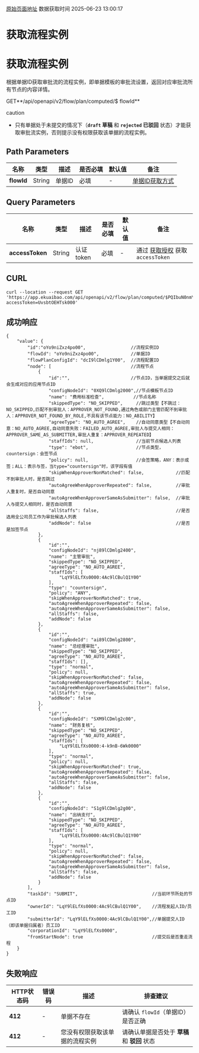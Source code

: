 [原始页面地址](https://docs.ekuaibao.com/docs/open-api/flows/get-flow)
数据获取时间 2025-06-23 13:00:17

# 获取流程实例

# 获取流程实例

根据单据ID获取审批流的流程实例，即单据模板的审批流设置，返回对应审批流所有节点的内容详情。

GET**/api/openapi/v2/flow/plan/computed/$ flowId**

caution

  * 只有单据处于未提交的情况下（**`draft` 草稿** 和 **`rejected` 已驳回** 状态）才能获取审批流实例，否则提示没有权限获取该单据的流程实例。



## Path Parameters​

名称| 类型| 描述| 是否必填| 默认值| 备注  
---|---|---|---|---|---  
**flowId**|  String| 单据ID| 必填| -| [单据ID获取方式](/docs/open-api/flows/question-answer#%E9%97%AE%E9%A2%98%E4%B8%80)  
  
## Query Parameters​

名称| 类型| 描述| 是否必填| 默认值| 备注  
---|---|---|---|---|---  
**accessToken**|  String| 认证token| 必填| -| 通过 [获取授权](/docs/open-api/getting-started/auth) 获取 `accessToken`  
  
## CURL​
    
    
    curl --location --request GET 'https://app.ekuaibao.com/api/openapi/v2/flow/plan/computed/$PQIbuN0nmYc800?accessToken=UvsbtOEHTsk000'  
    

## 成功响应​
    
    
    {  
        "value": {  
            "id":"oYo9niZxz4po00",                 //流程实例ID  
            "flowId": "oYo9niZxz4po00",            //单据ID  
            "flowPlanConfigId": "dcI9lCDmlg1Y00",  //流程配置ID  
            "node": [                              //流程节点  
                {  
                    "id":"",                       //节点ID，当单据提交之后就会生成对应的应用节点ID  
                    "configNodeId": "0XQ9lCDmlg2000",//节点模板节点ID  
                    "name": "费用标准检查",           //节点名称  
                    "skippedType": "NO_SKIPPED",     //跳过类型【不跳过：NO_SKIPPED,匹配不到审批人：APPROVER_NOT_FOUND,通过角色或部门主管匹配不到审批人：APPROVER_NOT_FOUND_BY_ROLE,不具有该节点能力：NO_ABILITY】  
                    "agreeType": "NO_AUTO_AGREE",    //自动同意类型【不自动同意：NO_AUTO_AGREE,自动同意失败：FAILED_AUTO_AGREE,审批人与提交人相同：APPROVER_SAME_AS_SUBMITTER,审批人重复：APPROVER_REPEATED】  
                    "staffIds": null,                //当前节点候选人列表  
                    "type": "ebot",                  //节点类型，countersign：会签节点  
                    "policy": null,                  //会签策略，ANY：表示或签；ALL：表示与签，当type="countersign"时，该字段有值  
                    "skipWhenApproverNonMatched": false,            //匹配不到审批人时，是否跳过  
                    "autoAgreeWhenApproverRepeated": false,         //审批人重复时，是否自动同意  
                    "autoAgreeWhenApproverSameAsSubmitter": false,  //审批人与提交人相同时，是否自动同意  
                    "allStaffs": false,                             //是否选用全公司员工作为审批候选人列表  
                    "addNode": false                                //是否是加签节点  
                },  
                {  
                    "id":"",  
                    "configNodeId": "nj89lCDmlg2400",  
                    "name": "主管审批",  
                    "skippedType": "NO_SKIPPED",  
                    "agreeType": "NO_AUTO_AGREE",  
                    "staffIds": [  
                        "LqY9lELfXs0000:4Ac9lCBulQ1Y00"  
                    ],  
                    "type": "countersign",  
                    "policy": "ANY",  
                    "skipWhenApproverNonMatched": true,  
                    "autoAgreeWhenApproverRepeated": false,  
                    "autoAgreeWhenApproverSameAsSubmitter": false,  
                    "allStaffs": false,  
                    "addNode": false  
                },  
                {  
                    "id":"",  
                    "configNodeId": "ai89lCDmlg2800",  
                    "name": "总经理审批",  
                    "skippedType": "NO_SKIPPED",  
                    "agreeType": "NO_AUTO_AGREE",  
                    "staffIds": [],  
                    "type": "normal",  
                    "policy": null,  
                    "skipWhenApproverNonMatched": false,  
                    "autoAgreeWhenApproverRepeated": false,  
                    "autoAgreeWhenApproverSameAsSubmitter": false,  
                    "allStaffs": true,  
                    "addNode": false  
                },  
                {  
                    "id":"",  
                    "configNodeId": "SXM9lCDmlg2c00",  
                    "name": "财务复核",  
                    "skippedType": "NO_SKIPPED",  
                    "agreeType": "NO_AUTO_AGREE",  
                    "staffIds": [  
                        "LqY9lELfXs0000:4-k9nB-6Wk0000"  
                    ],  
                    "type": "normal",  
                    "policy": null,  
                    "skipWhenApproverNonMatched": true,  
                    "autoAgreeWhenApproverRepeated": false,  
                    "autoAgreeWhenApproverSameAsSubmitter": false,  
                    "allStaffs": false,  
                    "addNode": false  
                },  
                {  
                    "id":"",  
                    "configNodeId": "S1g9lCDmlg2g00",  
                    "name": "出纳支付",  
                    "skippedType": "NO_SKIPPED",  
                    "agreeType": "NO_AUTO_AGREE",  
                    "staffIds": [  
                        "LqY9lELfXs0000:4Ac9lCBulQ1Y00"  
                    ],  
                    "type": "normal",  
                    "policy": null,  
                    "skipWhenApproverNonMatched": false,  
                    "autoAgreeWhenApproverRepeated": false,  
                    "autoAgreeWhenApproverSameAsSubmitter": false,  
                    "allStaffs": false,  
                    "addNode": false  
                }  
            ],  
            "taskId": "SUBMIT",                            //当前环节所处的节点ID  
            "ownerId": "LqY9lELfXs0000:4Ac9lCBulQ1Y00",    //流程发起人ID/员工ID  
            "submitterId": "LqY9lELfXs0000:4Ac9lCBulQ1Y00",//单据提交人ID（即该单据归属者）员工ID  
            "corporationId": "LqY9lELfXs0000",  
            "fromStartNode": true                          //提交后是否重走流程  
        }  
    }  
    

## 失败响应​

HTTP状态码| 错误码| 描述| 排查建议  
---|---|---|---  
**412**|  -| 单据不存在| 请确认 `flowId`（单据ID）是否正确  
**412**|  -| 您没有权限获取该单据的流程实例| 请确认单据是否处于 **草稿** 和 **驳回** 状态
